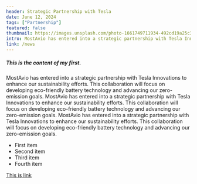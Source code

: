```yaml
---
header: Strategic Partnership with Tesla
date: June 12, 2024
tags: ["Partnership"]
featured: false
thumbnail: https://images.unsplash.com/photo-1661749711934-492cd19a25c3?ixlib=rb-1.2.1&ixid=MnwxMjA3fDB8MHxwaG90by1wYWdlfHx8fGVufDB8fHx8&auto=format&fit=crop&w=1674&q=80
intro: MostAvio has entered into a strategic partnership with Tesla Innovations to enhance our sustainability efforts. This collaboration will focus on developing eco-friendly battery technology and advancing our zero-emission goals.
link: /news
---
```


##### This is the content of my first.

MostAvio has entered into a strategic partnership with Tesla Innovations to enhance our sustainability efforts. This collaboration will focus on developing eco-friendly battery technology and advancing our zero-emission goals. MostAvio has entered into a strategic partnership with Tesla Innovations to enhance our sustainability efforts. This collaboration will focus on developing eco-friendly battery technology and advancing our zero-emission goals. MostAvio has entered into a strategic partnership with Tesla Innovations to enhance our sustainability efforts. This collaboration will focus on developing eco-friendly battery technology and advancing our zero-emission goals.

- First item
- Second item
- Third item
- Fourth item

[This is link](/news/mostavio-certification)